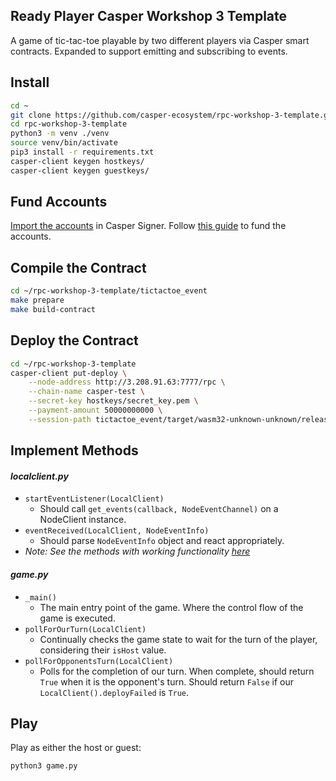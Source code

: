 ## Ready Player Casper Workshop 3 Template
A game of tic-tac-toe playable by two different players via Casper smart contracts.
Expanded to support emitting and subscribing to events.

## Install
```bash
cd ~
git clone https://github.com/casper-ecosystem/rpc-workshop-3-template.git
cd rpc-workshop-3-template
python3 -m venv ./venv
source venv/bin/activate
pip3 install -r requirements.txt
casper-client keygen hostkeys/
casper-client keygen guestkeys/
```
## Fund Accounts
[Import the accounts](https://docs.casperlabs.io/workflow/signer-guide/#3-importing-an-account) in Casper Signer.
Follow [this guide](https://docs.casperlabs.io/workflow/testnet-faucet/) to fund the accounts.

## Compile the Contract
```bash
cd ~/rpc-workshop-3-template/tictactoe_event
make prepare
make build-contract
```

## Deploy the Contract
```bash
cd ~/rpc-workshop-3-template
casper-client put-deploy \
    --node-address http://3.208.91.63:7777/rpc \
    --chain-name casper-test \
    --secret-key hostkeys/secret_key.pem \
    --payment-amount 50000000000 \
    --session-path tictactoe_event/target/wasm32-unknown-unknown/release/tictactoe.wasm
```

## Implement Methods
#### *localclient.py*
* `startEventListener(LocalClient)`
    * Should call `get_events(callback, NodeEventChannel)` on a NodeClient instance.
* `eventReceived(LocalClient, NodeEventInfo)`
    * Should parse `NodeEventInfo` object and react appropriately.
* *Note: See the methods with working functionality [here](https://github.com/casper-ecosystem/rpc-workshop-3/blob/main/localclient.py#L148)*
#### *game.py*
* `_main()`
    * The main entry point of the game. Where the control flow of the game is executed.
* `pollForOurTurn(LocalClient)`
    * Continually checks the game state to wait for the turn of the player, considering their `isHost` value.
* `pollForOpponentsTurn(LocalClient)`
    * Polls for the completion of our turn. When complete, should return `True` when it is the opponent's turn. Should return `False` if our `LocalClient().deployFailed` is `True`.

## Play
Play as either the host or guest:
```bash
python3 game.py
```

